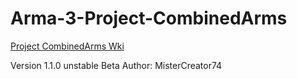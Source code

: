 # Arma-3-Project-CombinedArms
[Project CombinedArms Wki](https://github.com/MisterCreator74/Arma-3-Project-CombinedArms/wiki)

Version 1.1.0 unstable Beta 
Author: MisterCreator74
